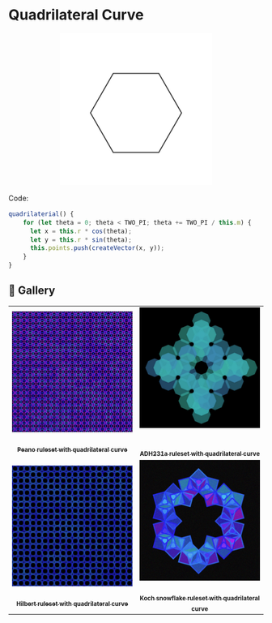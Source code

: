 # Quadrilateral Curve

<p align="center"><img src="./assets/shape_images/quadrilateral.jpg" alt="quadrilateral" width="300px"></p>

Code:

```JavaScript
quadrilaterial() {
    for (let theta = 0; theta < TWO_PI; theta += TWO_PI / this.m) {
      let x = this.r * cos(theta);
      let y = this.r * sin(theta);
      this.points.push(createVector(x, y));
    }
}
```

## 🌄 Gallery

<!-- IMAGE-LIST:START - Do not remove or modify this section -->
<!-- prettier-ignore-start -->
<!-- markdownlint-disable -->
<table>
  <tbody>
   <tr>
     <td align="center"><a href=""> <img class="img" src="../assets/Ruleset-shape-examples/peano-quadrilateral.jpg" alt="Peano ruleset with quadrilateral curve" style="vertical-align:top;" width="500" /><br /><sub><b><br/>Peano ruleset with quadrilateral curve</b></sub></a></td>
     <td align="center"><a href=""> <img class="img" src="../assets/Ruleset-shape-examples/adh231a-quadrilateral.jpg" alt="ADH231a ruleset with quadrilateral curve" style=" display: block;
    margin-left: auto;
    margin-right: auto;" width="500" /><br /><sub><b><br/>ADH231a ruleset with quadrilateral curve</b></sub></a></td>
    </tr>
    <tr>
     <td align="center"><a href=""> <img class="img" src="../assets/Ruleset-shape-examples/hilbert-quadrilateral.jpg" alt="Hilbert ruleset with quadrilateral curve" style="vertical-align:top;" width="500" /><br /><sub><b><br/>Hilbert ruleset with quadrilateral curve</b></sub></a></td>
    <td align="center"><a href=""> <img class="img" src="../assets/Ruleset-shape-examples/koch-snowflake-quadrilateral.jpg" alt="Koch snowflake ruleset with quadrilateral curve" style="vertical-align:top;" width="500" /><br /><sub><b><br/>Koch snowflake ruleset with quadrilateral curve</b></sub></a></td>
 </tbody>
</table>

<!-- markdownlint-restore -->
<!-- prettier-ignore-end -->

<!-- IMAGE-LIST:END -->
